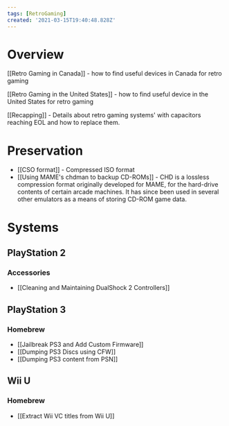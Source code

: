 ```yaml
---
tags: [RetroGaming]
created: '2021-03-15T19:40:48.828Z'
---
```

# Overview
[[Retro Gaming in Canada]] - how to find useful devices in Canada for retro gaming

[[Retro Gaming in the United States]] - how to find useful device in the United States for retro gaming

[[Recapping]] - Details about retro gaming systems' with capacitors reaching EOL and how to replace them.

# Preservation

* [[CSO format]] - Compressed ISO format
* [[Using MAME's chdman to backup CD-ROMs]] - CHD is a lossless compression format originally developed for MAME, for the hard-drive contents of certain arcade machines. It has since been used in several other emulators as a means of storing CD-ROM game data. 
# Systems
## PlayStation 2

### Accessories

* [[Cleaning and Maintaining DualShock 2 Controllers]]

## PlayStation 3

### Homebrew
* [[Jailbreak PS3 and Add Custom Firmware]]
* [[Dumping PS3 Discs using CFW]]
* [[Dumping PS3 content from PSN]]

## Wii U
### Homebrew 
* [[Extract Wii VC titles from Wii U]]
